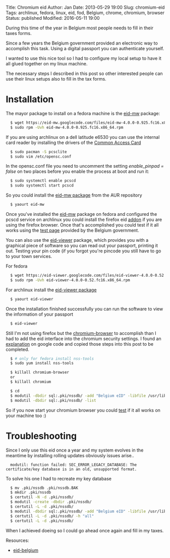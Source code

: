 Title:       Chromium eid
Author:      Jan
Date: 	     2013-05-29 19:00
Slug:	     chromium-eid
Tags:        archlinux, fedora, linux, eid, fod, Belgium, chrome, chromium, browser
Status:      published
Modified:    2016-05-11 19:00

During this time of the year in Belgium most people needs to fill in their taxes forms.

Since a few years the Belgium government provided an electronic way to accomplish this task. Using a digital passport you can authenticate yourself.

I wanted to use this nice tool so I had to configure my local setup to have it all glued together on my linux machine.

The necessary steps I described in this post so other interested people can use their linux setups also to fill in the tax forms.

# Installation

The mayor package to install on a fedora machine is the [eid-mw](https://code.google.com/p/eid-mw/) package:

```bash
  $ wget https://eid-mw.googlecode.com/files/eid-mw-4.0.0-0.925.fc16.x86_64.rpm
  $ sudo rpm -Uvh eid-mw-4.0.0-0.925.fc16.x86_64.rpm
```

If you are using archlinux on a dell latitude e6530 you can use the internal card reader by installing the drivers of the [Common Access Card](https://wiki.archlinux.org/index.php/Common_Access_Card)

```bash
  $ sudo pacman -S pcsclite
  $ sudo vim /etc/opensc.conf
```

In the opensc.conf file you need to uncomment the setting _enable_pinpad = false_ on two places before you enable the process at boot and run it:

```bash
  $ sudo systemctl enable pcscd
  $ sudo systemctl start pcscd
```


So you could install the [eid-mw package](https://aur.archlinux.org/packages/eid-mw) from the AUR repository

```bash
  $ yaourt eid-mw
```

Once you've installed the [eid-mw](https://code.google.com/p/eid-mw/) package on fedora and configured the pcscd service on archlinux you could install the firefox eid [addon](https://addons.mozilla.org/en-US/firefox/addon/belgium-eid/) if you are using the firefox browser. Once that's accomplished you could test if it all works using the [test page](http://test.eid.belgium.be/) provided by the Belgium government.

You can also use the [eid-viewer](https://code.google.com/p/eid-viewer/) package, which provides you with a graphical piece of software so you can read out your passport, printing it out. Testing your pin code (if you forgot you're pincode you still have to go to your town services.

For fedora

```bash
  $ wget https://eid-viewer.googlecode.com/files/eid-viewer-4.0.0-0.52.fc16.x86_64.rpm
  $ sudo rpm -Uvh eid-viewer-4.0.0-0.52.fc16.x86_64.rpm
```

For archlinux install the [eid-viewer package](https://aur.archlinux.org/packages/eid-viewer/)

```bash
  $ yaourt eid-viewer
```

Once the installation finished successfully you can run the software to view the information of your passport

```bash
  $ eid-viewer
```

Still I'm not using firefox but the [chromium-browser](http://www.chromium.org) to accomplish than I had to add the eid interface into the chromium security settings. I found an [explanation](https://code.google.com/p/eid-mw/wiki/ChromeLinux) on google code and copied those steps into this post to be completed.

```bash
  $ # only for fedora install nss-tools
  $ sudo yum install nss-tools

  $ killall chromium-browser
  or
  $ killall chromium

  $ cd
  $ modutil -dbdir sql:.pki/nssdb/ -add "Belgium eID" -libfile /usr/lib/libbeidpkcs11.so.0
  $ modutil -dbdir sql:.pki/nssdb/ -list
```

So if you now start your chromium browser you could [test](http://test.eid.belgium.be/) if it all works on your machine too :)

# Troubleshooting

Since I only use this eid once a year and my system evolves in the meantime by installing rolling updates obviously issues arise..

```
  modutil: function failed: SEC_ERROR_LEGACY_DATABASE: The certificate/key database is in an old, unsupported format.
```

To solve his one I had to recreate my key database

```bash
  $ mv .pki/nssdb .pki/nssdb.BAK
  $ mkdir .pki/nssdb
  $ certutil -N -d .pki/nssdb/
  $ modutil -create -dbdir .pki/nssdb/
  $ certutil -L -d .pki/nssdb/
  $ modutil -dbdir sql:.pki/nssdb/ -add "Belgium eID" -libfile /usr/lib/libbeidpkcs11.so.0
  $ certutil -L -d .pki/nssdb/ -h "all"
  $ certutil -L -d .pki/nssdb/
```

When I achieved doeing so I could go ahead once again and fill in my taxes.

Resources:

- [eid-belgium](http://eid.belgium.be/nl/je_eid_gebruiken/de_eid-middleware_installeren/linux/)

